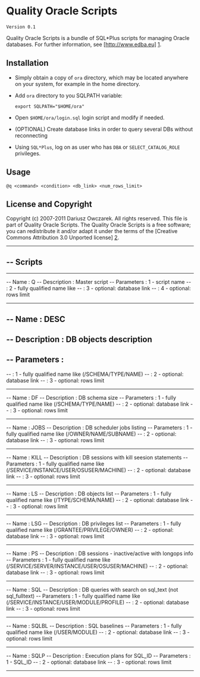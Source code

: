 
Quality Oracle Scripts
======================

    Version 0.1

Quality Oracle Scripts is a bundle of SQL*Plus scripts for managing
Oracle databases. For further information, see [http://www.edba.eu] [1].

Installation
------------

  - Simply obtain a copy of ``ora`` directory, which may be located anywhere
  on your system, for example in the home directory.

  - Add ``ora`` directory to you SQLPATH variable:

        export SQLPATH="$HOME/ora"

  - Open ``$HOME/ora/login.sql`` login script and modify if needed.

  - (OPTIONAL) Create database links in order to query several DBs without reconnecting

  - Using ``SQL*Plus``, log on as user who has ``DBA`` or ``SELECT_CATALOG_ROLE``
  privileges.

Usage
-----

    @q <command> <condition> <db_link> <num_rows_limit>

[1]: http://www.edba.eu     "www.edba.eu"

License and Copyright
---------------------

Copyright (c) 2007-2011 Dariusz Owczarek. All rights reserved. 
This file is part of Quality Oracle Scripts. The Quality Oracle Scripts is
a free software; you can redistribute it and/or adapt it under the terms
of the [Creative Commons Attribution 3.0 Unported license] [2].

[2]: http://creativecommons.org/licenses/by/3.0/     "CC BY 3.0"
-- ------------------------------------------------------------------------------------------------
-- Scripts
----------
-- ------------------------------------------------------------------------------------------------
-- Name         : Q
-- Description  : Master script
-- Parameters   : 1 - script name
--              : 2 - fully qualified name like
--              : 3 - optional: database link
--              : 4 - optional: rows limit
-- ------------------------------------------------------------------------------------------------
-- Name         : DESC
-----------------
-- Description  : DB objects description
-----------------
-- Parameters   :
-----------------
--              : 1 - fully qualified name like (/SCHEMA/TYPE/NAME)
--              : 2 - optional: database link
--              : 3 - optional: rows limit
-- ------------------------------------------------------------------------------------------------
-- Name         : DF
-- Description  : DB schema size
-- Parameters   : 1 - fully qualified name like (/SCHEMA/TYPE/NAME)
--              : 2 - optional: database link
--              : 3 - optional: rows limit
-- ------------------------------------------------------------------------------------------------
-- Name         : JOBS
-- Description  : DB scheduler jobs listing
-- Parameters   : 1 - fully qualified name like (/OWNER/NAME/SUBNAME)
--              : 2 - optional: database link
--              : 3 - optional: rows limit
-- ------------------------------------------------------------------------------------------------
-- Name         : KILL
-- Description  : DB sessions with kill seesion statements
-- Parameters   : 1 - fully qualified name like (/SERVICE/INSTANCE/USER/OSUSER/MACHINE)
--              : 2 - optional: database link
--              : 3 - optional: rows limit
-- ------------------------------------------------------------------------------------------------
  -- Name         : LS
  -- Description  : DB objects list
  -- Parameters   : 1 - fully qualified name like (/TYPE/SCHEMA/NAME)
  --              : 2 - optional: database link
  --              : 3 - optional: rows limit
-- ------------------------------------------------------------------------------------------------
-- Name         : LSG
-- Description  : DB privileges list
-- Parameters   : 1 - fully qualified name like (/GRANTEE/PRIVILEGE/OWNER)
--              : 2 - optional: database link
--              : 3 - optional: rows limit
-- ------------------------------------------------------------------------------------------------
-- Name         : PS
-- Description  : DB sessions - inactive/active with longops info
-- Parameters   : 1 - fully qualified name like (/SERVICE/SERVER/INSTANCE/USER/OSUSER/MACHINE)
--              : 2 - optional: database link
--              : 3 - optional: rows limit
-- ------------------------------------------------------------------------------------------------
-- Name         : SQL
-- Description  : DB queries with search on sql_text (not sql_fulltext)
-- Parameters   : 1 - fully qualified name like (/SERVICE/INSTANCE/USER/MODULE/PROFILE)
--              : 2 - optional: database link
--              : 3 - optional: rows limit
-- ------------------------------------------------------------------------------------------------
-- Name         : SQLBL
-- Description  : SQL baselines
-- Parameters   : 1 - fully qualified name like (/USER/MODULE)
--              : 2 - optional: database link
--              : 3 - optional: rows limit
-- ------------------------------------------------------------------------------------------------
-- Name         : SQLP
-- Description  : Execution plans for SQL_ID
-- Parameters   : 1 - SQL_ID
--              : 2 - optional: database link
--              : 3 - optional: rows limit
-- ------------------------------------------------------------------------------------------------
